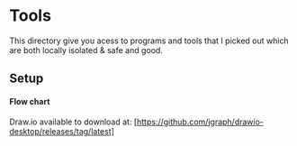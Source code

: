 # Tools

This directory give you acess to programs and tools that I picked out which are both locally isolated & safe and good.

## Setup

#### Flow chart

Draw.io available to download at: [https://github.com/jgraph/drawio-desktop/releases/tag/latest]


